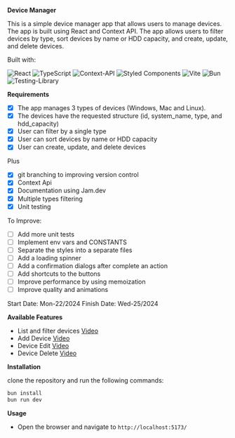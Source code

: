 **Device Manager**

This is a simple device manager app that allows users to manage devices. The app is built using React and Context API. The app allows users to filter devices by type, sort devices by name or HDD capacity, and create, update, and delete devices.

Built with:

![React](https://img.shields.io/badge/react-%2320232a.svg?style=for-the-badge&logo=react&logoColor=%2361DAFB)
![TypeScript](https://img.shields.io/badge/typescript-%23007ACC.svg?style=for-the-badge&logo=typescript&logoColor=white)
![Context-API](https://img.shields.io/badge/Context--Api-000000?style=for-the-badge&logo=react)
![Styled Components](https://img.shields.io/badge/styled--components-DB7093?style=for-the-badge&logo=styled-components&logoColor=white)
![Vite](https://img.shields.io/badge/vite-%23646CFF.svg?style=for-the-badge&logo=vite&logoColor=white)
![Bun](https://img.shields.io/badge/Bun-%23000000.svg?style=for-the-badge&logo=bun&logoColor=white)
![Testing-Library](https://img.shields.io/badge/-TestingLibrary-%23E33332?style=for-the-badge&logo=testing-library&logoColor=white)


**Requirements**

- [x] The app manages 3 types of devices (Windows, Mac and Linux).
- [x] The devices have the requested structure (id, system_name, type, and hdd_capacity)
- [x] User can filter by a single type
- [x] User can sort devices by name or HDD capacity 
- [x] User can create, update, and delete devices

Plus
- [x] git branching to improving version control
- [x] Context Api
- [x] Documentation using Jam.dev
- [x] Multiple types filtering
- [x] Unit testing

To Improve:
- [ ] Add more unit tests
- [ ] Implement env vars and CONSTANTS
- [ ] Separate the styles into a separate files
- [ ] Add a loading spinner
- [ ] Add a confirmation dialogs after complete an action
- [ ] Add shortcuts to the buttons
- [ ] Improve performance by using memoization
- [ ] Improve quality and animations

Start Date: Mon-22/2024
Finish Date: Wed-25/2024

**Available Features**

- List and filter devices [Video](https://jam.dev/c/dd015cf6-a86c-4050-8114-72de4a7d9be3)
- Add Device [Video](https://jam.dev/c/5e46d673-fc2a-4129-b92e-a854a855b8b7)
- Device Edit [Video](https://jam.dev/c/64a2903e-370c-43aa-a4be-a4b0b0f0b0b4)
- Device Delete [Video](https://jam.dev/c/4e23399b-f5c5-4d3a-ad00-39df05f49839)

**Installation**

clone the repository and run the following commands:

```bash
bun install
bun run dev
```

**Usage**

- Open the browser and navigate to `http://localhost:5173/`